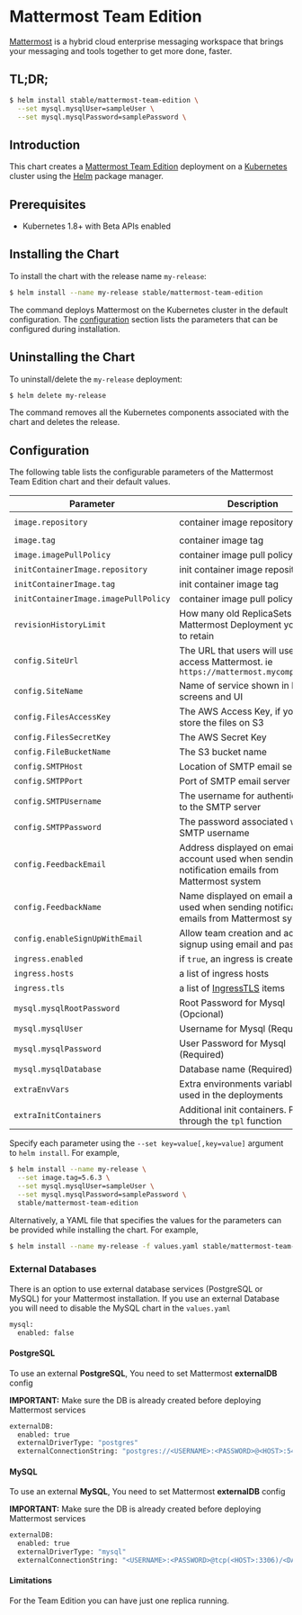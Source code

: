 # Mattermost Team Edition

[Mattermost](https://mattermost.com/) is a hybrid cloud enterprise messaging workspace that brings your messaging and tools together to get more done, faster.

## TL;DR;

```bash
$ helm install stable/mattermost-team-edition \
  --set mysql.mysqlUser=sampleUser \
  --set mysql.mysqlPassword=samplePassword \
```

## Introduction

This chart creates a [Mattermost Team Edition](https://mattermost.com/) deployment on a [Kubernetes](http://kubernetes.io)
cluster using the [Helm](https://helm.sh) package manager.

## Prerequisites

- Kubernetes 1.8+ with Beta APIs enabled

## Installing the Chart

To install the chart with the release name `my-release`:

```bash
$ helm install --name my-release stable/mattermost-team-edition
```

The command deploys Mattermost on the Kubernetes cluster in the default configuration. The [configuration](#configuration)
section lists the parameters that can be configured during installation.

## Uninstalling the Chart

To uninstall/delete the `my-release` deployment:

```bash
$ helm delete my-release
```
The command removes all the Kubernetes components associated with the chart and deletes the release.

## Configuration

The following table lists the configurable parameters of the Mattermost Team Edition chart and their default values.

Parameter                            | Description                                                                                     | Default
---                                  | ---                                                                                             | ---
`image.repository`                   | container image repository                                                                      | `mattermost/mattermost-team-edition`
`image.tag`                          | container image tag                                                                             | `5.6.3`
`image.imagePullPolicy`              | container image pull policy                                                                     | `IfNotPresent`
`initContainerImage.repository`      | init container image repository                                                                 | `appropriate/curl`
`initContainerImage.tag`             | init container image tag                                                                        | `latest`
`initContainerImage.imagePullPolicy` | container image pull policy                                                                     | `IfNotPresent`
`revisionHistoryLimit`               | How many old ReplicaSets for Mattermost Deployment you want to retain                           | `1`
`config.SiteUrl`                     | The URL that users will use to access Mattermost. ie `https://mattermost.mycompany.com`         |  ``
`config.SiteName`                    | Name of service shown in login screens and UI                                                   | `Mattermost`
`config.FilesAccessKey`              | The AWS Access Key, if you want store the files on S3                                           | ``
`config.FilesSecretKey`              | The AWS Secret Key                                                                              | ``
`config.FileBucketName`              | The S3 bucket name                                                                              | ``
`config.SMTPHost`                    | Location of SMTP email server                                                                   | ``
`config.SMTPPort`                    | Port of SMTP email server                                                                       | ``
`config.SMTPUsername`                | The username for authenticating to the SMTP server                                              | ``
`config.SMTPPassword`                | The password associated with the SMTP username                                                  | ``
`config.FeedbackEmail`               | Address displayed on email account used when sending notification emails from Mattermost system | ``
`config.FeedbackName`                | Name displayed on email account used when sending notification emails from Mattermost system    | ``
`config.enableSignUpWithEmail`       | Allow team creation and account signup using email and password.                                | `true`
`ingress.enabled`                    | if `true`, an ingress is created                                                                | `false`
`ingress.hosts`                      | a list of ingress hosts                                                                         | `[mattermost.example.com]`
`ingress.tls`                        | a list of [IngressTLS](https://v1-8.docs.kubernetes.io/docs/api-reference/v1.8/#ingresstls-v1beta1-extensions) items | `[]`
`mysql.mysqlRootPassword`            | Root Password for Mysql (Opcional)                                                              |  ""
`mysql.mysqlUser`                    | Username for Mysql (Required)                                                                   |  ""
`mysql.mysqlPassword`                | User Password for Mysql (Required)                                                              |  ""
`mysql.mysqlDatabase`                | Database name (Required)                                                                        |  "mattermost"
`extraEnvVars`                       | Extra environments variables to be used in the deployments                                      |
`extraInitContainers`                | Additional init containers. Passed through the `tpl` function                                   | ``

Specify each parameter using the `--set key=value[,key=value]` argument to `helm install`. For example,

```bash
$ helm install --name my-release \
  --set image.tag=5.6.3 \
  --set mysql.mysqlUser=sampleUser \
  --set mysql.mysqlPassword=samplePassword \
  stable/mattermost-team-edition
```

Alternatively, a YAML file that specifies the values for the parameters can be provided while installing the chart. For example,

```bash
$ helm install --name my-release -f values.yaml stable/mattermost-team-edition
```

### External Databases
There is an option to use external database services (PostgreSQL or MySQL) for your Mattermost installation.
If you use an external Database you will need to disable the MySQL chart in the `values.yaml`

```Bash
mysql:
  enabled: false
```

#### PostgreSQL
To use an external **PostgreSQL**, You need to set Mattermost **externalDB** config

**IMPORTANT:** Make sure the DB is already created before deploying Mattermost services

```Bash
externalDB:
  enabled: true
  externalDriverType: "postgres"
  externalConnectionString: "postgres://<USERNAME>:<PASSWORD>@<HOST>:5432/<DATABASE_NAME>?sslmode=disable&connect_timeout=10"
```

#### MySQL
To use an external **MySQL**, You need to set Mattermost **externalDB** config

**IMPORTANT:** Make sure the DB is already created before deploying Mattermost services

```Bash
externalDB:
  enabled: true
  externalDriverType: "mysql"
  externalConnectionString: "<USERNAME>:<PASSWORD>@tcp(<HOST>:3306)/<DATABASE_NAME>?charset=utf8mb4,utf8&readTimeout=30s&writeTimeout=30s"
```

#### Limitations

For the Team Edition you can have just one replica running.
